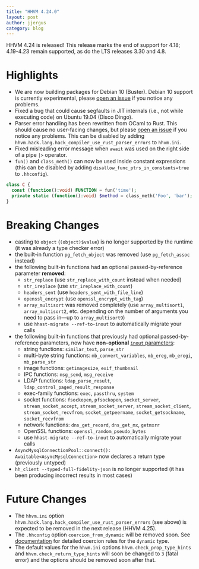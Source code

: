 ```yaml
---
title: "HHVM 4.24.0"
layout: post
author: jjergus
category: blog
---
```


HHVM 4.24 is released! This release marks the end of support for 4.18;
4.19-4.23 remain supported, as do the LTS releases 3.30 and 4.8.

# Highlights

- We are now building packages for Debian 10 (Buster). Debian 10 support is currently experimental, please [open an issue](https://github.com/hhvm/packaging/issues/new) if you notice any problems.
- Fixed a bug that could cause segfaults in JIT internals (i.e., not while executing code) on Ubuntu 19.04 (Disco Dingo).
- Parser error handling has been rewritten from OCaml to Rust. This should cause no user-facing changes, but please [open an issue](https://github.com/facebook/hhvm/issues/new) if you notice any problems. This can be disabled by adding `hhvm.hack.lang.hack_compiler_use_rust_parser_errors` to `hhvm.ini`.
- Fixed misleading error message when `await` was used on the right side of a pipe `|>` operator.
- `fun()` and `class_meth()` can now be used inside constant expressions (this can be disabled by adding `disallow_func_ptrs_in_constants=true` to `.hhconfig`).

```php
class C {
  const (function():void) FUNCTION = fun('time');
  private static (function():void) $method = class_meth('Foo', 'bar');
}
```

# Breaking Changes

- casting to `object` (`(object)$value`) is no longer supported by the runtime (it was already a type checker error)
- the built-in function `pg_fetch_object` was removed (use `pg_fetch_assoc` instead)
- the following built-in functions had an optional passed-by-reference parameter **removed**:
  - `str_replace` (use `str_replace_with_count` instead when needed)
  - `str_ireplace` (use `str_ireplace_with_count`)
  - `headers_sent` (use `headers_sent_with_file_line`)
  - `openssl_encrypt` (use `openssl_encrypt_with_tag`)
  - `array_multisort` was removed completely (use `array_multisort1`, `array_multisort2`, etc. depending on the number of arguments you need to pass in&mdash;up to `array_multisort9`)
  - use `hhast-migrate --ref-to-inout` to automatically migrate your calls
- the following built-in functions that previously had optional passed-by-reference parameters, now have **non-optional** [`inout` parameters](https://docs.hhvm.com/hack/functions/inout-parameters):
  - string functions: `similar_text`, `parse_str`
  - multi-byte string functions: `mb_convert_variables`, `mb_ereg`, `mb_eregi`, `mb_parse_str`
  - image functions: `getimagesize`, `exif_thumbnail`
  - IPC functions: `msg_send`, `msg_receive`
  - LDAP functions: `ldap_parse_result`, `ldap_control_paged_result_response`
  - exec-family functions: `exec`, `passthru`, `system`
  - socket functions: `fsockopen`, `pfsockopen`, `socket_server`, `stream_socket_accept`, `stream_socket_server`, `stream_socket_client`, `stream_socket_recvfrom`, `socket_getpeername`, `socket_getsockname`, `socket_recvfrom`
  - network functions: `dns_get_record`, `dns_get_mx`, `getmxrr`
  - OpenSSL functions: `openssl_random_pseudo_bytes`
  - use `hhast-migrate --ref-to-inout` to automatically migrate your calls
- `AsyncMysqlConnectionPool::connect(): Awaitable<AsyncMysqlConnection>` now declares a return type (previously untyped)
- `hh_client --typed-full-fidelity-json` is no longer supported (it has been producing incorrect results in most cases)


# Future Changes

- The `hhvm.ini` option `hhvm.hack.lang.hack_compiler_use_rust_parser_errors` (see above) is expected to be removed in the next release (HHVM 4.25).
- The `.hhconfig` option `coercion_from_dynamic` will be removed soon. See [documentation](https://docs.hhvm.com/hack/built-in-types/dynamic) for detailed coercion rules for the `dynamic` type.
- The default values for the `hhvm.ini` options `hhvm.check_prop_type_hints` and `hhvm.check_return_type_hints` will soon be changed to `3` (fatal error) and the options should be removed soon after that.
